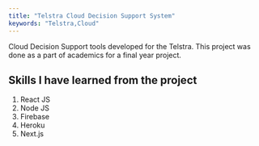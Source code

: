 ```yaml
---
title: "Telstra Cloud Decision Support System"
keywords: "Telstra,Cloud"
---
```


Cloud Decision Support tools developed for the Telstra. This project was done as a part of academics for a final year project.

## Skills I have learned from the project

1. React JS
2. Node JS
3. Firebase
4. Heroku
5. Next.js


